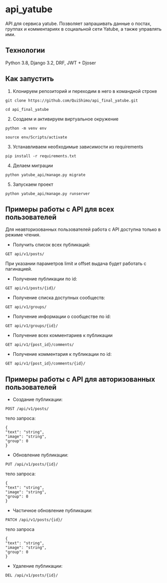 # api_yatube
API для сервиса yatube. Позволяет запрашивать данные о постах, группах и комментариях в социальной сети Yatube, а также управлять ими.
## Технологии
Python 3.8, Django 3.2, DRF, JWT + Djoser
## Как запустить
1. Клонируем репозиторий и переходим в него в командной строке

```
git clone https://github.com/QuiShimo/api_final_yatube.git
```

```
cd api_final_yatube
```

2. Создаем и активируем виртуальное окружение

```
python -m venv env
```

```
source env/Scripts/activate
```

3. Устанавливаем необходимые зависимости из requirements

```
pip install -r requirements.txt
```

4. Делаем миграции




```
python yatube_api/manage.py migrate
```

5. Запускаем проект

```
python yatube_api/manage.py runserver
```
## Примеры работы с API для всех пользователей
Для неавторизованных пользователей работа с API доступна только в режиме чтения.
- Получить список всех публикаций:
```
GET api/v1/posts/
```
При указании параметров limit и offset выдача будет работать с пагинацией.
- Получение публикации по id:
``` 
GET api/v1/posts/{id}/
```
- Получение списка доступных сообществ:
```
GET api/v1/groups/
```
- Получение информации о сообществе по id:
```
GET api/v1/groups/{id}/
```
- Получение всех комментариев к публикации
```
GET api/v1/{post_id}/comments/
``` 
- Получение комментария к публикации по id:
```
GET api/v1/{post_id}/comments/{id}/
```
## Примеры работы с API для авторизованных пользователей
- Создание публикации:
``` 
POST /api/v1/posts/
```
тело запроса:
```
{
"text": "string",
"image": "string",
"group": 0
}
```
- Обновление публикации:
```
PUT /api/v1/posts/{id}/
```
тело запроса:
```
{
"text": "string",
"image": "string",
"group": 0
}
```

- Частичное обновление публикации:
```
PATCH /api/v1/posts/{id}/
```
тело запроса
```
{
"text": "string",
"image": "string",
"group": 0
}
```

- Удаление публикации:
```
DEL /api/v1/posts/{id}/
```
